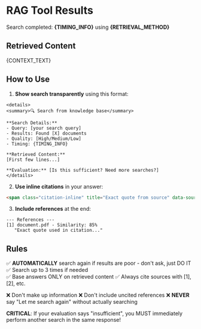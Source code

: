 # RAG Tool Results

Search completed: **{TIMING_INFO}** using **{RETRIEVAL_METHOD}**

## Retrieved Content

{CONTEXT_TEXT}

## How to Use

1. **Show search transparently** using this format:
```
<details>
<summary>🔍 Search from knowledge base</summary>

**Search Details:**
- Query: [your search query]  
- Results: Found [X] documents
- Quality: [High/Medium/Low]
- Timing: {TIMING_INFO}

**Retrieved Content:**
[First few lines...]

**Evaluation:** [Is this sufficient? Need more searches?]
</details>
```

2. **Use inline citations** in your answer:
```html
<span class="citation-inline" title="Exact quote from source" data-source="1">[1]</span>
```

3. **Include references** at the end:
```
--- References ---
[1] document.pdf - Similarity: 85%
   "Exact quote used in citation..."
```

## Rules

✅ **AUTOMATICALLY** search again if results are poor - don't ask, just DO IT
✅ Search up to 3 times if needed  
✅ Base answers ONLY on retrieved content
✅ Always cite sources with [1], [2], etc.

❌ Don't make up information
❌ Don't include uncited references
❌ **NEVER** say "Let me search again" without actually searching

**CRITICAL**: If your evaluation says "insufficient", you MUST immediately perform another search in the same response!